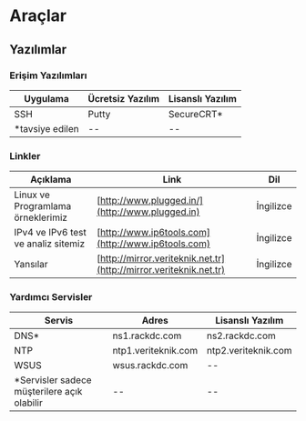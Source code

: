 # Araçlar

## Yazılımlar

### Erişim Yazılımları

| Uygulama         | Ücretsiz Yazılım | Lisanslı Yazılım |
| ---------------- | ---------------- | ---------------- |
| SSH              | Putty            | SecureCRT\*      |
| \*tavsiye edilen | --               | --               |

### Linkler

| Açıklama                            | Link                                                               | Dil       |
| ----------------------------------- | ------------------------------------------------------------------ | --------- |
| Linux ve Programlama örneklerimiz   | [http://www.plugged.in/](http://www.plugged.in)                    | İngilizce |
| IPv4 ve IPv6 test ve analiz sitemiz | [http://www.ip6tools.com](http://www.ip6tools.com)                 | İngilizce |
| Yansılar                            | [http://mirror.veriteknik.net.tr](http://mirror.veriteknik.net.tr) | İngilizce |

### Yardımcı Servisler

| Servis                                       | Adres               | Lisanslı Yazılım    |
| -------------------------------------------- | ------------------- | ------------------- |
| DNS\*                                        | ns1.rackdc.com      | ns2.rackdc.com      |
| NTP                                          | ntp1.veriteknik.com | ntp2.veriteknik.com |
| WSUS                                         | wsus.rackdc.com     | --                  |
| \*Servisler sadece müşterilere açık olabilir | --                  | --                  |
